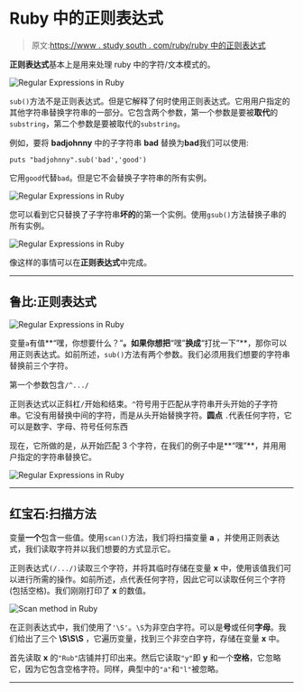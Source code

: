 # Ruby 中的正则表达式

> 原文:[https://www . study south . com/ruby/ruby 中的正则表达式](https://www.studytonight.com/ruby/regular-expressions-in-ruby)

**正则表达式**基本上是用来处理 ruby 中的字符/文本模式的。

![Regular Expressions  in Ruby](../Images/3f9f5938114741b7b89dffbfd5d81851.png)

`sub()`方法不是正则表达式。但是它解释了何时使用正则表达式。它用用户指定的其他字符串替换字符串的一部分。它包含两个参数，第一个参数是要被**取代**的`substring`，第二个参数是要被取代的`substring`。

例如，要将 **badjohnny** 中的子字符串 **bad** 替换为**bad**我们可以使用:

```
puts "badjohnny".sub('bad','good')
```

它用`good`代替`bad`。但是它不会替换子字符串的所有实例。

![Regular Expressions  in Ruby](../Images/7c9c6d5a997ca1087b9ac002d05debb1.png)

您可以看到它只替换了子字符串**坏的**的第一个实例。使用`gsub()`方法替换子串的所有实例。

![Regular Expressions  in Ruby](../Images/52a3b7841d12420320e1af4e850caf2b.png)

像这样的事情可以在**正则表达式**中完成。

* * *

## 鲁比:正则表达式

![Regular Expressions in Ruby](../Images/d602fcacde1b378c7db261d13621e7bc.png)

变量`a`有值**“嘿，你想要什么？”**。如果你想把**“嘿”**换成**“打扰一下”**，那你可以用正则表达式。如前所述，`sub()`方法有两个参数。我们必须用我们想要的字符串替换前三个字符。

第一个参数包含`/^.../`

正则表达式以正斜杠`/`开始和结束。`^`符号用于匹配从字符串开头开始的子字符串。它没有用替换中间的字符，而是从头开始替换字符。**圆点** `.`代表任何字符，它可以是数字、字母、符号任何东西

现在，它所做的是，从开始匹配 3 个字符，在我们的例子中是**“嘿”**，并用用户指定的字符串替换它。

![Regular Expressions in Ruby](../Images/5ef09e009250c7b7d20bbf8cbfba7647.png)

* * *

## 红宝石:扫描方法

变量**一个**包含一些值。使用`scan()`方法，我们将扫描变量 **a** ，并使用正则表达式，我们读取字符并以我们想要的方式显示它。

正则表达式`(/.../)`读取三个字符，并将其临时存储在变量 **x** 中，使用该值我们可以进行所需的操作。如前所述，点代表任何字符，因此它可以读取任何三个字符(包括空格)。我们刚刚打印了 **x** 的数值。

![Scan method in Ruby](../Images/7bc4bb8ae1aa73fcefb6a02851289c94.png)

在正则表达式中，我们使用了`'\S'`。`\S`为非空白字符。可以是**号**或任何**字母**。我们给出了三个 **\S\S\S** ，它遍历变量，找到三个非空白字符，存储在变量 **x** 中。

首先读取 **x** 的`"Rub"`店铺并打印出来。然后它读取`"y"`即 **y** 和一个**空格**，它忽略它，因为它包含空格字符。同样，典型中的`"a"`和`"l"`被忽略。

* * *